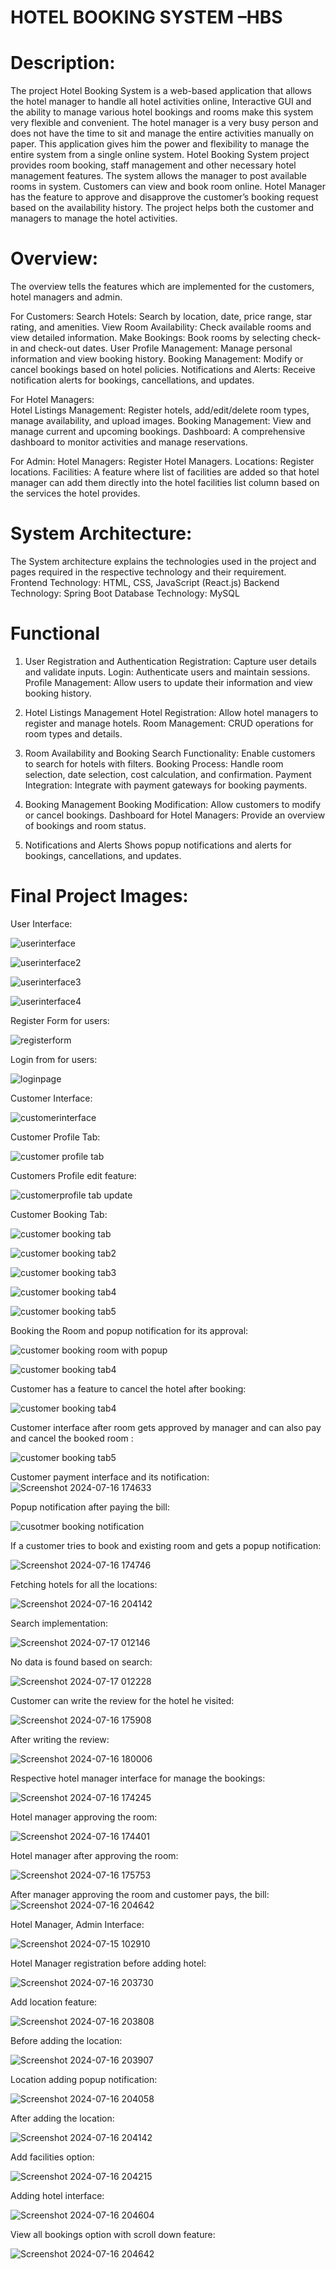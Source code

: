 # HOTEL BOOKING SYSTEM –HBS 

# Description: 

The project Hotel Booking System is a web-based application that allows the hotel manager to handle all hotel activities online, Interactive GUI and the ability to manage various hotel bookings and rooms make this system very flexible and convenient. The hotel manager is a very busy person and does not have the time to sit and manage the entire activities manually on paper. This application gives him the power and flexibility to manage the entire system from a single online system. Hotel Booking System project provides room booking, staff management and other necessary hotel management features. The system allows the manager to post available rooms in system. Customers can view and book room online. Hotel Manager has the feature to approve and disapprove the customer’s booking request based on the availability history. The project helps both the customer and managers to manage the hotel activities. 

# Overview: 
The overview tells the features which are implemented for the customers, hotel managers and admin. 

For Customers: 
Search Hotels: Search by location, date, price range, star rating, and amenities. 
View Room Availability: Check available rooms and view detailed information. 
Make Bookings: Book rooms by selecting check-in and check-out dates. 
User Profile Management: Manage personal information and view booking history. 
Booking Management: Modify or cancel bookings based on hotel policies. 
Notifications and Alerts: Receive notification alerts for bookings, cancellations, and updates. 

For Hotel Managers:  
Hotel Listings Management: Register hotels, add/edit/delete room types, manage availability, and upload images. 
Booking Management: View and manage current and upcoming bookings. 
Dashboard: A comprehensive dashboard to monitor activities and manage reservations. 

For Admin: 
Hotel Managers:  Register Hotel Managers. 
Locations: Register locations. 
Facilities:  A feature where list of facilities are added so that hotel manager can add them directly into the hotel facilities list column based on the services the hotel provides. 

# System Architecture: 
The System architecture explains the technologies used in the project and pages required in the respective technology and their requirement. 
Frontend Technology: HTML, CSS, JavaScript (React.js) 
Backend Technology: Spring Boot 
Database Technology: MySQL 

# Functional  
1. User Registration and Authentication 
Registration: Capture user details and validate inputs. 
Login: Authenticate users and maintain sessions. 
Profile Management: Allow users to update their information and view booking history. 

2. Hotel Listings Management 
Hotel Registration: Allow hotel managers to register and manage hotels. 
Room Management: CRUD operations for room types and details. 

3. Room Availability and Booking 
Search Functionality: Enable customers to search for hotels with filters. 
Booking Process: Handle room selection, date selection, cost calculation, and confirmation. 
Payment Integration: Integrate with payment gateways for booking payments. 

4. Booking Management 
Booking Modification: Allow customers to modify or cancel bookings. 
Dashboard for Hotel Managers: Provide an overview of bookings and room status. 

5. Notifications and Alerts 
Shows popup notifications and alerts for bookings, cancellations, and updates. 

# Final Project Images: 

User Interface: 

![userinterface](https://github.com/user-attachments/assets/47fde3d5-371c-43a2-a7ea-4a37cd668dde)

![userinterface2](https://github.com/user-attachments/assets/ae12d95f-c7ad-4700-805a-05b246ffa708)

![userinterface3](https://github.com/user-attachments/assets/9fa805a4-401d-4d61-92f6-9b8b1498a925)

![userinterface4](https://github.com/user-attachments/assets/42299798-120c-4f66-9fd0-9042b00b6c02)

Register Form for users: 

![registerform](https://github.com/user-attachments/assets/d2dfff67-4bf0-434a-8e6f-fba60bfe5559)

Login from for users: 

![loginpage](https://github.com/user-attachments/assets/597cc801-99c2-4c53-9e6a-3f2ac074b994)

Customer Interface: 

![customerinterface](https://github.com/user-attachments/assets/c825addb-9e68-4a32-aa94-c28689a5b029)

Customer Profile Tab: 

![customer profile tab](https://github.com/user-attachments/assets/c0989d7d-32a1-4e2c-95e5-56f4c54bd8d9)

Customers Profile edit feature: 

![customerprofile tab update](https://github.com/user-attachments/assets/c587822b-924d-48f5-8973-a17d67926557)

Customer Booking Tab: 

![customer booking tab](https://github.com/user-attachments/assets/1f3e3cc5-7352-43c5-ba49-3d4c6873207f)

![customer booking tab2](https://github.com/user-attachments/assets/06fec0d6-0216-43cd-a349-9e6854bc67e8)

![customer booking tab3](https://github.com/user-attachments/assets/35f28d02-265e-43e5-98cd-f078d7a5be13)

![customer booking tab4](https://github.com/user-attachments/assets/7876d25d-f9e7-4c80-8894-1d4c9ed0b465)

![customer booking tab5](https://github.com/user-attachments/assets/dc5e5fcb-d422-47e9-a9bb-64b70bf329a9)

Booking the Room and popup notification for its approval: 

![customer booking room with popup](https://github.com/user-attachments/assets/3d10e97f-1cd6-4a7b-a885-c8fdb7ce3c8d)

![customer booking tab4](https://github.com/user-attachments/assets/5451e043-756c-46b2-8497-9d234f27b719)

Customer has a feature to cancel the hotel after booking: 

![customer booking tab4](https://github.com/user-attachments/assets/4bf659fb-81f8-4781-b3a0-6284632c3cee)


Customer interface after room gets approved by manager and can also pay and cancel the booked room : 

![customer booking tab5](https://github.com/user-attachments/assets/528af549-ff58-4fff-afe8-60c3c457ddd4)

Customer payment interface and its notification: 
![Screenshot 2024-07-16 174633](https://github.com/user-attachments/assets/4eb69ba7-37b8-4f5d-b00b-8f5f85e376af)

Popup notification after paying the bill: 

![cusotmer booking notification](https://github.com/user-attachments/assets/da2d624b-34ad-47ac-917f-bc5e2e847407)

If a customer tries to book and existing room and gets a popup notification: 

![Screenshot 2024-07-16 174746](https://github.com/user-attachments/assets/cc9e207f-5455-41c9-93bb-9cf985dd640c)

Fetching hotels for all the locations: 

![Screenshot 2024-07-16 204142](https://github.com/user-attachments/assets/ca5db42a-e800-4798-8445-4e86329dc603)

Search implementation: 

![Screenshot 2024-07-17 012146](https://github.com/user-attachments/assets/14921d69-276e-48f0-b6b7-bdad6adaf2ea)

No data is found based on search: 

![Screenshot 2024-07-17 012228](https://github.com/user-attachments/assets/44e8b742-ac3e-483a-ab52-13576b22dc96)

Customer can write the review for the hotel he visited: 

![Screenshot 2024-07-16 175908](https://github.com/user-attachments/assets/b5bc10c0-6729-42f3-8953-5fd1ef3a211f)

After writing the review: 

![Screenshot 2024-07-16 180006](https://github.com/user-attachments/assets/f127c0c1-d95c-479e-aa05-3b7645d781ac)

Respective hotel manager interface for manage the bookings:

![Screenshot 2024-07-16 174245](https://github.com/user-attachments/assets/ddd236b8-90dd-47e9-ab3b-f8514f8d24c0)

Hotel manager approving the room:

![Screenshot 2024-07-16 174401](https://github.com/user-attachments/assets/bfad46d8-4565-47c5-b0e6-e8f1ee14bfc4)

Hotel manager after approving the room: 

![Screenshot 2024-07-16 175753](https://github.com/user-attachments/assets/6f8e7184-51dc-48a3-a11f-adfc0c88002f)

After manager approving the room and customer pays, the bill: 
![Screenshot 2024-07-16 204642](https://github.com/user-attachments/assets/e9627830-210f-4f3a-b58b-86e7f4fff1a3)

Hotel Manager, Admin Interface: 

![Screenshot 2024-07-15 102910](https://github.com/user-attachments/assets/6153826b-7a1c-449b-ad90-1252ff37fba6)

Hotel Manager registration before adding hotel: 

![Screenshot 2024-07-16 203730](https://github.com/user-attachments/assets/e3350594-1400-430d-bd37-7631b0bba6b0)

Add location feature: 

![Screenshot 2024-07-16 203808](https://github.com/user-attachments/assets/4613257e-0b97-43a9-bede-f93203ed5e78)

Before adding the location: 

![Screenshot 2024-07-16 203907](https://github.com/user-attachments/assets/60fbeb57-273e-4a54-a645-c8a6b0f16d84)

Location adding popup notification: 

![Screenshot 2024-07-16 204058](https://github.com/user-attachments/assets/1357ddb0-5e78-4603-9b8d-9207834a1c63)

After adding the location: 

![Screenshot 2024-07-16 204142](https://github.com/user-attachments/assets/eb36c6e0-d217-4554-84e4-2c7e7da82d0f)

Add facilities option: 

 ![Screenshot 2024-07-16 204215](https://github.com/user-attachments/assets/5d6160b0-ac52-4087-b027-4efa479749f4)

Adding hotel interface: 

![Screenshot 2024-07-16 204604](https://github.com/user-attachments/assets/802b14ff-2a2f-476a-b16a-4386794b7468)

View all bookings option with scroll down feature: 

 ![Screenshot 2024-07-16 204642](https://github.com/user-attachments/assets/8dfb34a1-723e-4d40-b67d-f895044cb373)

